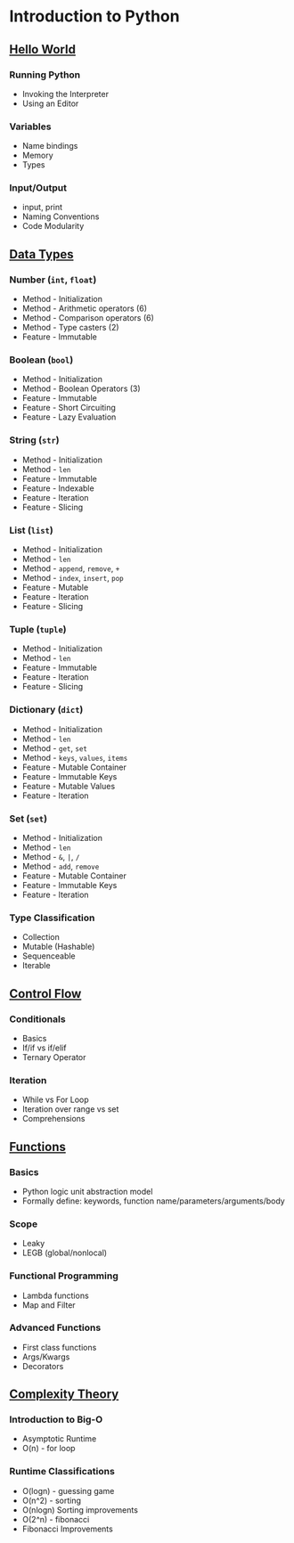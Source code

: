 # Introduction to Python

## [Hello World](https://github.com/ByteAcademyCo/Phase1-Python/blob/master/Week%201/Introduction%20To%20Python/Slides/Hello-World.md)
### Running Python
* Invoking the Interpreter
* Using an Editor
### Variables
* Name bindings
* Memory
* Types
### Input/Output
* input, print
* Naming Conventions
* Code Modularity

## [Data Types](https://github.com/ByteAcademyCo/Phase1-Python/blob/master/Week%201/Introduction%20To%20Python/Slides/Data-Types.md)
### Number (```int```, ```float```)
* Method - Initialization
* Method - Arithmetic operators (6)
* Method - Comparison operators (6)
* Method - Type casters (2)
* Feature - Immutable
### Boolean (```bool```)
* Method - Initialization
* Method - Boolean Operators (3)
* Feature - Immutable
* Feature - Short Circuiting
* Feature - Lazy Evaluation
### String (```str```)
* Method - Initialization
* Method - ```len```
* Feature - Immutable
* Feature - Indexable
* Feature - Iteration
* Feature - Slicing
### List (```list```)
* Method - Initialization
* Method - ```len```
* Method - ```append```, ```remove```, ```+```
* Method - ```index```, ```insert```, ```pop```
* Feature - Mutable
* Feature - Iteration
* Feature - Slicing
### Tuple (```tuple```)
* Method - Initialization
* Method - ```len```
* Feature - Immutable
* Feature - Iteration
* Feature - Slicing
### Dictionary (```dict```)
* Method - Initialization
* Method - ```len```
* Method - ```get```, ```set```
* Method - ```keys```, ```values```, ```items```
* Feature - Mutable Container
* Feature - Immutable Keys
* Feature - Mutable Values
* Feature - Iteration
### Set (```set```)
* Method - Initialization
* Method - ```len```
* Method - ```&```, ```|```, ```/```
* Method - ```add```, ```remove```
* Feature - Mutable Container
* Feature - Immutable Keys
* Feature - Iteration
### Type Classification
* Collection
* Mutable (Hashable)
* Sequenceable
* Iterable

## [Control Flow](https://github.com/ByteAcademyCo/Phase1-Python/blob/master/Week%201/Introduction%20To%20Python/Slides/Control-Flow.md)
### Conditionals
* Basics
* If/if vs if/elif
* Ternary Operator
### Iteration
* While vs For Loop
* Iteration over range vs set
* Comprehensions

## [Functions](https://github.com/ByteAcademyCo/Phase1-Python/blob/master/Week%201/Introduction%20To%20Python/Slides/Functions.md)
### Basics
* Python logic unit abstraction model
* Formally define: keywords, function name/parameters/arguments/body
### Scope
* Leaky
* LEGB (global/nonlocal)
### Functional Programming
* Lambda functions
* Map and Filter
### Advanced Functions
* First class functions
* Args/Kwargs
* Decorators

## [Complexity Theory](https://github.com/ByteAcademyCo/Phase1-Python/blob/master/Week%201/Introduction%20To%20Python/Slides/Complexity-Theory.md)
### Introduction to Big-O
* Asymptotic Runtime
* O(n) - for loop
### Runtime Classifications
* O(logn) - guessing game
* O(n^2) - sorting
* O(nlogn) Sorting improvements
* O(2^n) - fibonacci
* Fibonacci Improvements

